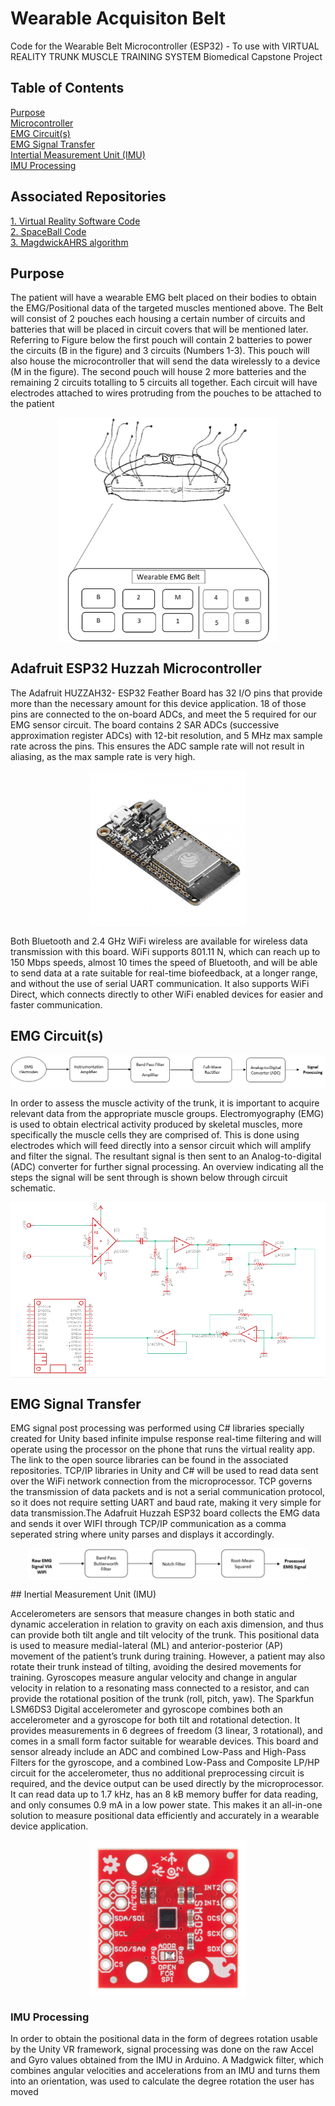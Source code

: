 # Wearable Acquisiton Belt
Code for the Wearable Belt Microcontroller (ESP32) - To use with VIRTUAL REALITY TRUNK MUSCLE TRAINING SYSTEM Biomedical Capstone Project

## Table of Contents
[Purpose](#purpose)
<a name="purpose"/> <br/>
[Microcontroller](#adafruit-esp32-huzzah-microcontroller)
<a name="adafruit-esp32-huzzah-microcontroller"/> <br/>
[EMG Circuit(s)](#emg-circuits)
<a name="emg-circuits"/> <br/>
[EMG Signal Transfer](#emg-signal-transfer)
<a name="emg-signal-transfer"/> <br/>
[Intertial Measurement Unit (IMU)](#inertial-measurement-unit-imu)
<a name="inertial-measurement-unit-imu"/> <br/>
[IMU Processing](#imu-processing)
<a name="imu-processing"/> <br/>


## Associated Repositories
[1. Virtual Reality Software Code](https://github.com/GxRay/Trunk-Rehabilitation-VR-Training-Simulator-/tree/testEnv) <br/>
[2. SpaceBall Code](https://github.com/bharath1000/VR_Simulator-Spaceball)<br/>
[3. MagdwickAHRS algorithm](https://github.com/arduino-libraries/MadgwickAHRS)<br/>

## Purpose
The patient will have a wearable EMG belt placed on their bodies to obtain the EMG/Positional data of the targeted muscles mentioned above. The Belt will consist of 2 pouches each housing a certain number of circuits and batteries that will be placed in circuit covers that will be mentioned later. Referring to Figure below the first pouch will contain 2 batteries to power the circuits (B in the figure) and 3 circuits (Numbers 1-3).  This pouch will also house the microcontroller that will send the data wirelessly to a device (M in the figure). The second pouch will house 2 more batteries and the remaining 2 circuits totalling to 5 circuits all together. Each circuit will have electrodes attached to wires protruding from the pouches to be attached to the patient

<p align="center">
<img src="pouch.png" align="center" width="350">
</p>

## Adafruit ESP32 Huzzah Microcontroller

The Adafruit HUZZAH32- ESP32 Feather Board has 32 I/O pins that provide more than the necessary amount for this device application. 18 of those pins are connected to the on-board ADCs, and meet the 5 required for our EMG sensor circuit. The board contains 2 SAR ADCs (successive approximation register ADCs) with 12-bit resolution, and 5 MHz max sample rate across the pins. This ensures the ADC sample rate will not result in aliasing, as the max sample rate is very high.

<p align="center">
<img src="ESP.jpg" align="center" width="250">
</p>

Both Bluetooth and 2.4 GHz WiFi wireless are available for wireless data transmission with this board. WiFi supports 801.11 N, which can reach up to 150 Mbps speeds, almost 10 times the speed of Bluetooth, and will be able to send data at a rate suitable for real-time biofeedback, at a longer range, and without the use of serial UART communication. It also supports WiFi Direct, which connects directly to other WiFi enabled devices for easier and faster communication.

## EMG Circuit(s)

<p align="center">
<img src="block diagramEMG.png" align="center">
</p>

In order to assess the muscle activity of the trunk, it is important to acquire relevant data from the appropriate muscle groups. Electromyography (EMG) is used to obtain electrical activity produced by skeletal muscles, more specifically the muscle cells they are comprised of. This is done using electrodes which will feed directly into a sensor circuit which will amplify and filter the signal. The resultant signal is then sent to an Analog-to-digital (ADC) converter for further signal processing. An overview indicating all the steps the signal will be sent through is shown below through circuit schematic.

<p align="center">
<img src="Schematic Diagram EMG.png" align="center">
</p>

## EMG Signal Transfer
EMG signal post processing was performed using C# libraries specially created for Unity based infinite impulse response real-time filtering and will operate using the processor on the phone that runs the virtual reality app. The link to the open source libraries can be found in the associated repositories. TCP/IP libraries in Unity and C# will be used to read data sent over the WiFi network connection from the microprocessor. TCP governs the transmission of data packets and is not a serial communication protocol, so it does not require setting UART and baud rate, making it very simple for data transmission.The Adafruit Huzzah ESP32 board collects the EMG data and sends it over WIFI through TCP/IP communication as a comma seperated string where unity parses and displays it accordingly.
<p align="center">
<img src="sigprocdiagg.png" align="center" width="450">
</p>
## Inertial Measurement Unit (IMU)

Accelerometers are sensors that measure changes in both static and dynamic acceleration in relation to gravity on each axis dimension, and thus can provide both tilt angle and tilt velocity of the trunk. This positional data is used to measure medial-lateral (ML) and anterior-posterior (AP) movement of the patient’s trunk during training. However, a patient may also rotate their trunk instead of tilting, avoiding the desired movements for training. Gyroscopes measure angular velocity and change in angular velocity in relation to a resonating mass connected to a resistor, and can provide the rotational position of the trunk (roll, pitch, yaw). The Sparkfun LSM6DS3 Digital accelerometer and gyroscope combines both an accelerometer and a gyroscope for both tilt and rotational detection. It provides measurements in 6 degrees of freedom (3 linear, 3 rotational), and comes in a small form factor suitable for wearable devices. This board and sensor already include an ADC and combined Low-Pass and High-Pass Filters for the gyroscope, and a combined Low-Pass and Composite LP/HP circuit for the accelerometer, thus no additional preprocessing circuit is required, and the device output can be used directly by the microprocessor. It can read data up to 1.7 kHz, has an 8 kB memory buffer for data reading, and only consumes 0.9 mA in a low power state. This makes it an all-in-one solution to measure positional data efficiently and accurately in a wearable device application.

<p align="center">
<img src="IMU.jpg" align="center" width="250">
</p>

### IMU Processing
In order to obtain the positional data in the form of degrees rotation usable by the Unity VR framework, signal processing was done on the raw Accel and Gyro values obtained from the IMU in Arduino. A Madgwick filter, which combines angular velocities and accelerations from an IMU and turns them into an orientation, was used to calculate the degree rotation the user has moved

